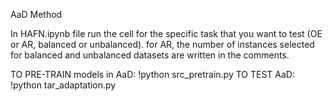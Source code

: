 AaD Method

In HAFN.ipynb file run the cell for the specific task that you want to test (OE or AR, balanced or unbalanced). for AR, the number of instances selected for balanced and unbalanced datasets are written in the comments.



TO PRE-TRAIN models in AaD: !python src_pretrain.py TO TEST AaD: !python tar_adaptation.py
